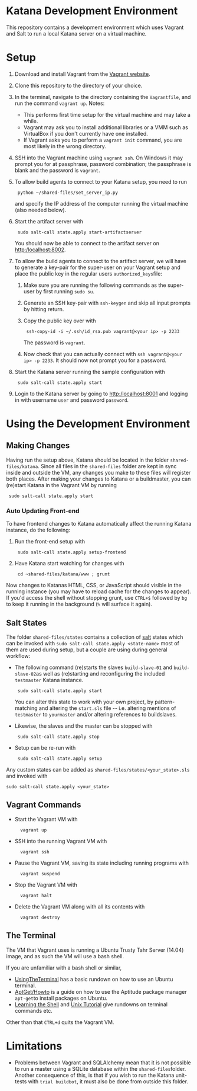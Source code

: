 # Katana Development Environment
This repository contains a development environment which uses Vagrant and Salt to run a local Katana server on a virtual machine. 


# Setup

1. Download and install Vagrant from the [Vagrant website](http://www.vagrantup.com).
2. Clone this repository to the directory of your choice.
3. In the terminal, navigate to the directory containing the `Vagrantfile`, and run the command `vagrant up`. Notes:
   * This performs first time setup for the virtual machine and may take a while.
   * Vagrant may ask you to install additional libraries or a VMM such as VirtualBox if you don't currently have one installed.
   * If Vagrant asks you to perform a `vagrant init` command, you are most likely in the wrong directory.
4. SSH into the Vagrant machine using `vagrant ssh`. On Windows it may prompt you for at passphrase, password combination; the passphrase is blank and the password is `vagrant`.
5. To allow build agents to connect to your Katana setup, you need to run

		python ~/shared-files/set_server_ip.py

	and specify the IP address of the computer running the virtual machine (also needed below).
6. Start the artifact server with

		sudo salt-call state.apply start-artifactserver

	You should now be able to connect to the artifact server on [http:/localhost:8002](http:/localhost:8002).
7. To allow the build agents to connect to the artifact server, we will have to generate a key-pair for the super-user on your Vagrant setup and place the public key
in the regular users `authorized_keys`file:

	1. Make sure you are running the following commands as the super-user by first running `sudo su`.
	2. Generate an SSH key-pair with `ssh-keygen` and skip all input prompts by hitting return.
	3. Copy the public key over with
			
			ssh-copy-id -i ~/.ssh/id_rsa.pub vagrant@<your ip> -p 2233
			
		The password is `vagrant`.
	4. Now check that you can actually connect with `ssh vagrant@<your ip> -p 2233`. It should now not prompt you for a password.
8. Start the Katana server running the sample configuration with

		sudo salt-call state.apply start
		
9. Login to the Katana server by going to [http:/localhost:8001](http:/localhost:8001) and logging in with username `user` and password `password`.

# Using the Development Environment

## Making Changes
Having run the setup above, Katana should be located in the folder `shared-files/katana`. Since all files in the `shared-files` folder are kept in sync inside and outside the VM, any changes
 you make to these files will register both places. After making your changes to Katana or a buildmaster, you can (re)start Katana in the Vagrant VM by running
 
	 sudo salt-call state.apply start
	 
### Auto Updating Front-end
To have frontend changes to Katana automatically affect the running Katana instance, do the following:
1. Run the front-end setup with
	
		sudo salt-call state.apply setup-frontend
		
2. Have Katana start watching for changes with

		cd ~shared-files/katana/www ; grunt
		
Now changes to Katanas HTML, CSS, or JavaScript should visible in the running instance (you may have to reload cache for the changes to appear). If you'd access the shell without stopping grunt,
 use `CTRL+$` followed by `bg` to keep it running in the background (`%` will surface it again).
## Salt States
The folder `shared-files/states` contains a collection of [salt](www.salt-stack.com) states which can be invoked with `sudo salt-call state.apply <state-name>` most of them are used during setup,
 but a couple are using during general workflow:
 
 * The following command (re)starts the slaves `build-slave-01` and `build-slave-02`as well as (re)starting and reconfiguring the included `testmaster` Katana instance. 
 
		sudo salt-call state.apply start
		
	You can alter this state to work with your own project, by pattern-matching and altering the `start.sls` file -- i.e. altering mentions of `testmaster` to `yourmaster` and/or 
	altering references to buildslaves.

 * Likewise, the slaves and the master can be stopped with
		
		sudo salt-call state.apply stop
		
 * Setup can be re-run with
		
		sudo salt-call state.apply setup
		
Any custom states can be added as `shared-files/states/<your_state>.sls` and invoked with

	sudo salt-call state.apply <your_state>

## Vagrant Commands

* Start the Vagrant VM with

		vagrant up
		
* SSH into the running Vagrant VM with

		vagrant ssh
		
* Pause the Vagrant VM, saving its state including running programs with

		vagrant suspend
		
* Stop the Vagrant VM with

		vagrant halt
		
* Delete the Vagrant VM along with all its contents with

		vagrant destroy
		
## The Terminal

The VM that Vagrant uses is running a Ubuntu Trusty Tahr Server (14.04) image, and as such the VM will use a bash shell.

If you are unfamiliar with a bash shell or similar,

* [UsingTheTerminal](https://help.ubuntu.com/community/UsingTheTerminal#Commands) has a basic rundown on how to use an Ubuntu terminal.
* [AptGet/Howto](https://help.ubuntu.com/community/AptGet/Howto) is a guide on how to use the Aptitude package manager `apt-get`to install packages on Ubuntu.
* [Learning the Shell](http://linuxcommand.org/lc3_learning_the_shell.php) and [Unix Tutorial](http://www.ee.surrey.ac.uk/Teaching/Unix/) give rundowns on terminal commands etc.

Other than that `CTRL+d` quits the Vagrant VM.

# Limitations

* Problems between Vagrant and SQLAlchemy mean that it is not possible to run a master using a SQLite database
 within the `shared-files`folder.
 Another consequence of this, is that if you wish to run the Katana unit-tests with `trial buildbot`, it must also be done from outside
 this folder.
